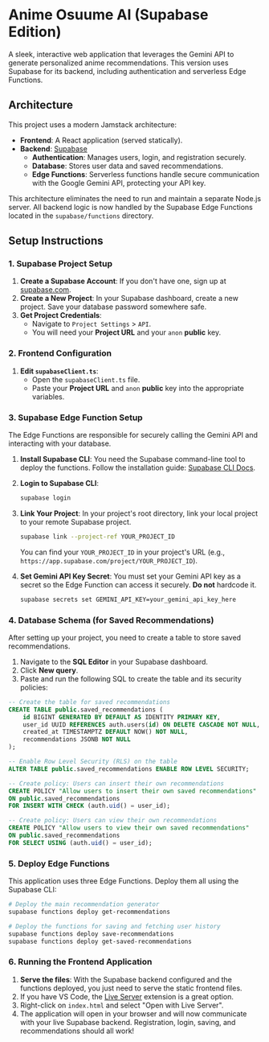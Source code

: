 # Anime Osuume AI (Supabase Edition)

A sleek, interactive web application that leverages the Gemini API to generate personalized anime recommendations. This version uses Supabase for its backend, including authentication and serverless Edge Functions.

## Architecture

This project uses a modern Jamstack architecture:

-   **Frontend**: A React application (served statically).
-   **Backend**: [Supabase](https://supabase.com/)
    -   **Authentication**: Manages users, login, and registration securely.
    -   **Database**: Stores user data and saved recommendations.
    -   **Edge Functions**: Serverless functions handle secure communication with the Google Gemini API, protecting your API key.

This architecture eliminates the need to run and maintain a separate Node.js server. All backend logic is now handled by the Supabase Edge Functions located in the `supabase/functions` directory.

## Setup Instructions

### 1. Supabase Project Setup

1.  **Create a Supabase Account**: If you don't have one, sign up at [supabase.com](https://supabase.com/).
2.  **Create a New Project**: In your Supabase dashboard, create a new project. Save your database password somewhere safe.
3.  **Get Project Credentials**:
    -   Navigate to `Project Settings` > `API`.
    -   You will need your **Project URL** and your `anon` **public** key.

### 2. Frontend Configuration

1.  **Edit `supabaseClient.ts`**:
    -   Open the `supabaseClient.ts` file.
    -   Paste your **Project URL** and `anon` **public** key into the appropriate variables.

### 3. Supabase Edge Function Setup

The Edge Functions are responsible for securely calling the Gemini API and interacting with your database.

1.  **Install Supabase CLI**: You need the Supabase command-line tool to deploy the functions. Follow the installation guide: [Supabase CLI Docs](https://supabase.com/docs/guides/cli/getting-started).

2.  **Login to Supabase CLI**:
    ```bash
    supabase login
    ```

3.  **Link Your Project**: In your project's root directory, link your local project to your remote Supabase project.
    ```bash
    supabase link --project-ref YOUR_PROJECT_ID
    ```
    You can find your `YOUR_PROJECT_ID` in your project's URL (e.g., `https://app.supabase.com/project/YOUR_PROJECT_ID`).

4.  **Set Gemini API Key Secret**: You must set your Gemini API key as a secret so the Edge Function can access it securely. **Do not** hardcode it.
    ```bash
    supabase secrets set GEMINI_API_KEY=your_gemini_api_key_here
    ```

### 4. Database Schema (for Saved Recommendations)

After setting up your project, you need to create a table to store saved recommendations.

1.  Navigate to the **SQL Editor** in your Supabase dashboard.
2.  Click **New query**.
3.  Paste and run the following SQL to create the table and its security policies:

```sql
-- Create the table for saved recommendations
CREATE TABLE public.saved_recommendations (
    id BIGINT GENERATED BY DEFAULT AS IDENTITY PRIMARY KEY,
    user_id UUID REFERENCES auth.users(id) ON DELETE CASCADE NOT NULL,
    created_at TIMESTAMPTZ DEFAULT NOW() NOT NULL,
    recommendations JSONB NOT NULL
);

-- Enable Row Level Security (RLS) on the table
ALTER TABLE public.saved_recommendations ENABLE ROW LEVEL SECURITY;

-- Create policy: Users can insert their own recommendations
CREATE POLICY "Allow users to insert their own saved recommendations"
ON public.saved_recommendations
FOR INSERT WITH CHECK (auth.uid() = user_id);

-- Create policy: Users can view their own recommendations
CREATE POLICY "Allow users to view their own saved recommendations"
ON public.saved_recommendations
FOR SELECT USING (auth.uid() = user_id);
```

### 5. Deploy Edge Functions

This application uses three Edge Functions. Deploy them all using the Supabase CLI:

```bash
# Deploy the main recommendation generator
supabase functions deploy get-recommendations

# Deploy the functions for saving and fetching user history
supabase functions deploy save-recommendations
supabase functions deploy get-saved-recommendations
```

### 6. Running the Frontend Application

1.  **Serve the files**: With the Supabase backend configured and the functions deployed, you just need to serve the static frontend files.
2.  If you have VS Code, the [Live Server](https://marketplace.visualstudio.com/items?itemName=ritwickdey.LiveServer) extension is a great option.
3.  Right-click on `index.html` and select "Open with Live Server".
4.  The application will open in your browser and will now communicate with your live Supabase backend. Registration, login, saving, and recommendations should all work!